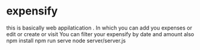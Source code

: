 # expensify
this is basically web appilatication .
In which you can add you expenses or edit or create or visit 
You can filter your expensify by date and amount also
npm install
npm run serve
node server/server.js
